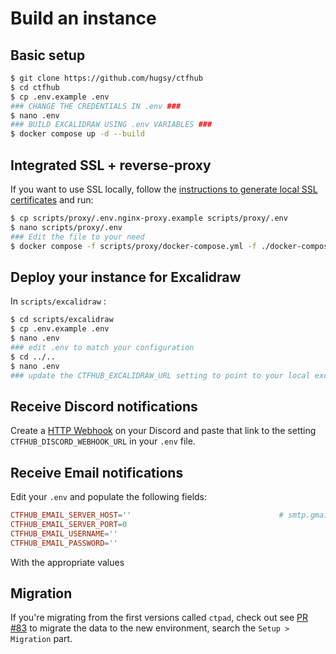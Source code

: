 # Build an instance

## Basic setup

```bash
$ git clone https://github.com/hugsy/ctfhub
$ cd ctfhub
$ cp .env.example .env
### CHANGE THE CREDENTIALS IN .env ###
$ nano .env
### BUILD EXCALIDRAW USING .env VARIABLES ###
$ docker compose up -d --build
```

## Integrated SSL + reverse-proxy

If you want to use SSL locally, follow the [instructions to generate local SSL certificates](../conf/certs/README.md) and run:

```bash
$ cp scripts/proxy/.env.nginx-proxy.example scripts/proxy/.env
$ nano scripts/proxy/.env
### Edit the file to your need
$ docker compose -f scripts/proxy/docker-compose.yml -f ./docker-compose.yml up -d --build
```

## Deploy your instance for Excalidraw

In `scripts/excalidraw` :

```bash
$ cd scripts/excalidraw
$ cp .env.example .env
$ nano .env
### edit .env to match your configuration
$ cd ../..
$ nano .env
### update the CTFHUB_EXCALIDRAW_URL setting to point to your local excalidraw
```

## Receive Discord notifications

Create a [HTTP Webhook](https://support.discord.com/hc/en-us/articles/228383668-Intro-to-Webhooks) on your Discord and paste that link to the setting `CTFHUB_DISCORD_WEBHOOK_URL` in your `.env` file.

## Receive Email notifications

Edit your `.env` and populate the following fields:

```conf
CTFHUB_EMAIL_SERVER_HOST=''                                 # smtp.gmail.com or mailgun, or sendgrid etc.
CTFHUB_EMAIL_SERVER_PORT=0
CTFHUB_EMAIL_USERNAME=''
CTFHUB_EMAIL_PASSWORD=''
```

With the appropriate values


## Migration

If you're migrating from the first versions called `ctpad`, check out see [PR #83](https://github.com/hugsy/ctfhub/pull/83) to migrate the data to the new environment, search the `Setup > Migration` part.

